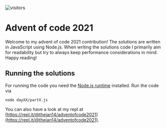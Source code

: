 ![visitors](https://visitor-badge.glitch.me/badge?page_id=thejan14.adventofcode2021)

# Advent of code 2021

Welcome to my advent of code 2021 contribution! The solutions are written in JavaScript using Node.js. When writing the solutions code I primarily aim for readability but try to always keep performance considerations in mind. Happy reading!

## Running the solutions
For running the code you need the [Node.js runtime](https://nodejs.org/en/) installed. Run the code via 
```
node dayXX/partX.js
```

You can also have a look at my repl at [https://repl.it/@thejan14/adventofcode2021](https://repl.it/@thejan14/adventofcode2021).
